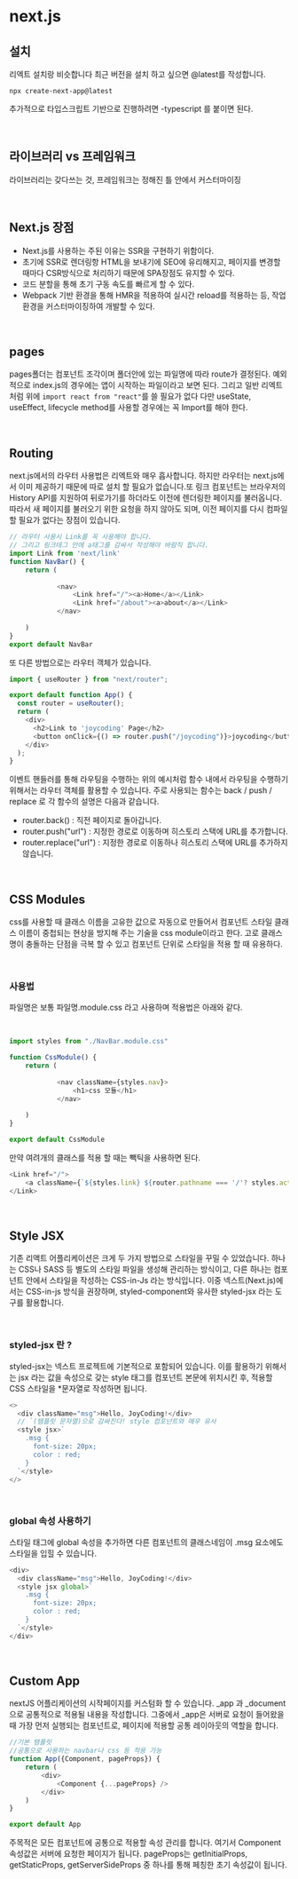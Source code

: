 # next.js 

## 설치

리엑트 설치랑 비슷합니다 최근 버전을 설치 하고 싶으면 @latest를 작성합니다.

```
npx create-next-app@latest
```

추가적으로 타입스크립트 기반으로 진행하려면 -typescript 를 붙이면 된다.

<br />

## 라이브러리 vs 프레임워크

라이브러리는 갖다쓰는 것, 프레임워크는 정해진 틀 안에서 커스터마이징

<br />

## Next.js 장점

- Next.js를 사용하는 주된 이유는 SSR을 구현하기 위함이다.
- 초기에 SSR로 렌더링항 HTML을 보내기에 SEO에 유리해지고, 페이지를 변경할 때마다 CSR방식으로 처리하기 때문에 SPA장점도 유지할 수 있다.
- 코드 분할을 통해 초기 구동 속도를 빠르게 할 수 있다.
- Webpack 기반 환경을 통해 HMR을 적용하여 실시간 reload를 적용하는 등, 작업 환경을 커스터마이징하여 개발할 수 있다.

<br />

## pages

pages폴더는 컴포넌트 조각이며 폴더안에 있는 파일명에 따라 route가 결정된다. 예외적으로 index.js의 경우에는 앱이 시작하는 파일이라고 보면 된다. 그리고 일반 리엑트 처럼 위에 `import react from "react"`를 쓸 필요가 없다 다만 useState, useEffect, lifecycle method를 사용할 경우에는 꼭 Import를 해야 한다.

<br />

## Routing

next.js에서의 라우터 사용법은 리엑트와 매우 흡사합니다. 하지만 라우터는 next.js에서 이미 제공하기 때문에 따로 설치 할 필요가 없습니다.또 링크 컴포넌트는 브라우저의 History API를 지원하여 뒤로가기를 하더라도 이전에 렌더링한 페이지를 불러옵니다. 따라서 새 페이지를 불러오기 위한 요청을 하지 않아도 되며, 이전 페이지를 다시 컴파일할 필요가 없다는 장점이 있습니다. 

```js
// 라우터 사용시 Link를 꼭 사용해야 합니다.
// 그리고 링크태그 안에 a태그를 감싸서 작성해야 바람직 합니다.
import Link from 'next/link'
function NavBar() {
    return (
        
            <nav>
                <Link href="/"><a>Home</a></Link>
                <Link href="/about"><a>about</a></Link>
            </nav>
        
    )
}
export default NavBar
```

또 다른 방법으로는 라우터 객체가 있습니다.

```js
import { useRouter } from "next/router";

export default function App() {
  const router = useRouter();
  return (
    <div>
      <h2>Link to 'joycoding' Page</h2>
      <button onClick={() => router.push("/joycoding")}>joycoding</button>
    </div>
  );
}
```

이벤트 핸들러를 통해 라우팅을 수행하는 위의 예시처럼 함수 내에서 라우팅을 수행하기 위해서는 라우터 객체를 활용할 수 있습니다. 주로 사용되는 함수는 back / push / replace 로 각 함수의 설명은 다음과 같습니다.

- router.back() : 직전 페이지로 돌아갑니다.
- router.push("url") : 지정한 경로로 이동하며 히스토리 스택에 URL를 추가합니다.
- router.replace("url") : 지정한 경로로 이동하나 히스토리 스택에 URL를 추가하지 않습니다.

<br />

## CSS Modules

css를 사용할 때 클래스 이름을 고유한 값으로 자동으로 만들어서 컴포넌트 스타일 클래스 이름이 중첩되는 현상을 방지해 주는 기술을 css module이라고 한다. 고로 클래스명이 충돌하는 단점을 극복 할 수 있고 컴포넌트 단위로 스타일을 적용 할 때 유용하다. 

<br />

### 사용법

파일명은 보통 파일명.module.css 라고 사용하며 적용법은 아래와 같다.

<br />

```js
import styles from "./NavBar.module.css"

function CssModule() {
    return (
        
            <nav className={styles.nav}>
                <h1>css 모듈</h1>
            </nav>
        
    )
}

export default CssModule
```

만약 여려개의 클래스를 적용 할 때는 빽틱을 사용하면 된다.

```js
<Link href="/">
    <a className={`${styles.link} ${router.pathname === '/'? styles.active:""}`}>Home</a>
</Link>
```

<br />

## Style JSX

기존 리액트 어플리케이션은 크게 두 가지 방법으로 스타일을 꾸밀 수 있었습니다. 하나는 CSS나 SASS 등 별도의 스타일 파일을 생성해 관리하는 방식이고, 다른 하나는 컴포넌트 안에서 스타일을 작성하는 CSS-in-Js 라는 방식입니다. 이중 넥스트(Next.js)에서는 CSS-in-js 방식을 권장하며, styled-component와 유사한 styled-jsx 라는 도구를 활용합니다.

<br />

### styled-jsx 란 ?

styled-jsx는 넥스트 프로젝트에 기본적으로 포함되어 있습니다. 이를 활용하기 위해서는 jsx 라는 값을 속성으로 갖는 style 태그를 컴포넌트 본문에 위치시킨 후, 적용할 CSS 스타일을 *문자열로 작성하면 됩니다.

```js
<>
  <div className="msg">Hello, JoyCoding!</div>
  // `(템플릿 문자열)으로 감싸진다! style 컴포넌트와 매우 유사
  <style jsx>`
    .msg {
      font-size: 20px;
      color : red;
    }
  `</style>
</>
```

<br />

### global 속성 사용하기

스타일 태그에 global 속성을 추가하면 다른 컴포넌트의 클래스네임이 .msg 요소에도 스타일을 입힐 수 있습니다.

```js
<div>
  <div className="msg">Hello, JoyCoding!</div>
  <style jsx global>`
    .msg {
      font-size: 20px;
      color : red;
    }
  `</style>
</div>
```

<br />

## Custom App

nextJS 어플리케이션의 시작페이지를 커스텀화 할 수 있습니다. _app 과 _document으로 공통적으로 적용될 내용을 작성합니다. 그중에서 _app은 서버로 요청이 들어왔을 때 가장 먼저 실행되는 컴포넌트로, 페이지에 적용할 공통 레이아웃의 역할을 합니다.

```js
//기본 탬플릿
//공통으로 사용하는 navbar나 css 등 적용 가능
function App({Component, pageProps}) {
    return (
        <div>
            <Component {...pageProps} />
        </div>
    )
}

export default App
```

주목적은 모든 컴포넌트에 공통으로 적용할 속성 관리를 합니다. 여기서 Component 속성값은 서버에 요청한 페이지가 됩니다. pageProps는 getInitialProps, getStaticProps, getServerSideProps 중 하나를 통해 페칭한 초기 속성값이 됩니다. 